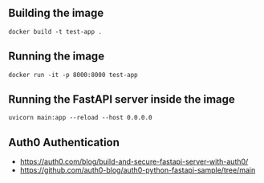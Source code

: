 
## Building the image
```
docker build -t test-app .
```

## Running the image
```
docker run -it -p 8000:8000 test-app
```

## Running the FastAPI server inside the image
```
uvicorn main:app --reload --host 0.0.0.0
```


## Auth0 Authentication

- https://auth0.com/blog/build-and-secure-fastapi-server-with-auth0/
- https://github.com/auth0-blog/auth0-python-fastapi-sample/tree/main

